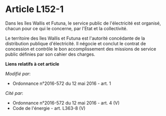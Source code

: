 # Article L152-1

Dans les îles Wallis et Futuna, le service public de l'électricité est organisé, chacun pour ce qui le concerne, par l'Etat
et la collectivité.

Le territoire des îles Wallis et Futuna est l'autorité concédante de la distribution publique d'électricité. Il négocie et
conclut le contrat de concession et contrôle le bon accomplissement des missions de service public définies par son cahier
des charges.

**Liens relatifs à cet article**

_Modifié par_:

  - Ordonnance n°2016-572 du 12 mai 2016 - art. 1

_Cité par_:

  - Ordonnance n°2016-572 du 12 mai 2016 - art. 4 (V)
  - Code de l'énergie - art. L363-8 (V)
